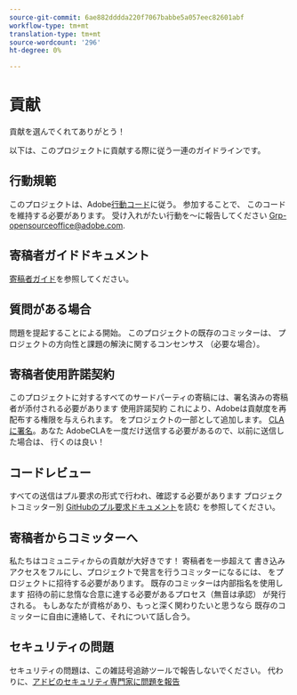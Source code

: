 ```yaml
---
source-git-commit: 6ae882dddda220f7067babbe5a057eec82601abf
workflow-type: tm+mt
translation-type: tm+mt
source-wordcount: '296'
ht-degree: 0%

---
```

# 貢献

貢献を選んでくれてありがとう！

以下は、このプロジェクトに貢献する際に従う一連のガイドラインです。

## 行動規範

このプロジェクトは、Adobe[行動コード](code-of-conduct.md)に従う。 参加することで、
このコードを維持する必要があります。 受け入れがたい行動を～に報告してください
[Grp-opensourceoffice@adobe.com](mailto:Grp-opensourceoffice@adobe.com).

## 寄稿者ガイドドキュメント

[寄稿者ガイド](https://docs.adobe.com/content/help/en/contributor/contributor-guide/introduction.html)を参照してください。

## 質問がある場合

問題を提起することによる開始。 このプロジェクトの既存のコミッターは、
プロジェクトの方向性と課題の解決に関するコンセンサス
（必要な場合）。

## 寄稿者使用許諾契約

このプロジェクトに対するすべてのサードパーティの寄稿には、署名済みの寄稿者が添付される必要があります
使用許諾契約 これにより、Adobeは貢献度を再配布する権限を与えられます。
をプロジェクトの一部として追加します。 [CLAに署名](https://opensource.adobe.com/cla.html)。あなた
AdobeCLAを一度だけ送信する必要があるので、以前に送信した場合は、
行くのは良い！

## コードレビュー

すべての送信はプル要求の形式で行われ、確認する必要があります
プロジェクトコミッター別 [GitHubのプル要求ドキュメント](https://help.github.com/articles/about-pull-requests/)を読む
を参照してください。

<!--
Lastly, please follow the [pull request template](PULL_REQUEST_TEMPLATE.md) when
submitting a pull request!
-->

## 寄稿者からコミッターへ

私たちはコミュニティからの貢献が大好きです！ 寄稿者を一歩超えて
書き込みアクセスをフルにし、プロジェクトで発言を行うコミッターになるには、
をプロジェクトに招待する必要があります。 既存のコミッターは内部指名を使用します
招待の前に怠惰な合意に達する必要があるプロセス（無音は承認）
が発行される。 もしあなたが資格があり、もっと深く関わりたいと思うなら
既存のコミッターに自由に連絡して、それについて話し合う。

## セキュリティの問題

セキュリティの問題は、この雑誌号追跡ツールで報告しないでください。 代わりに、[アドビのセキュリティ専門家に問題を報告](https://helpx.adobe.com/security/alertus.html)
